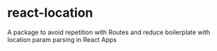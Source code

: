 # react-location
A package to avoid repetition with Routes and reduce boilerplate with location param parsing in React Apps
